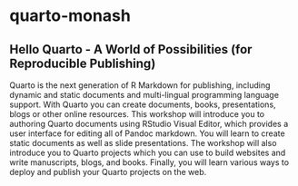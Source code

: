 # quarto-monash

## Hello Quarto - A World of Possibilities (for Reproducible Publishing)

Quarto is the next generation of R Markdown for publishing, including dynamic and static documents and multi-lingual programming language support. With Quarto you can create documents, books, presentations, blogs or other online resources. This workshop will introduce you to authoring Quarto documents using RStudio Visual Editor, which provides a user interface for editing all of Pandoc markdown. You will learn to create static documents as well as slide presentations. The workshop will also introduce you to Quarto projects which you can use to build websites and write manuscripts, blogs, and books. Finally, you will learn various ways to deploy and publish your Quarto projects on the web.
